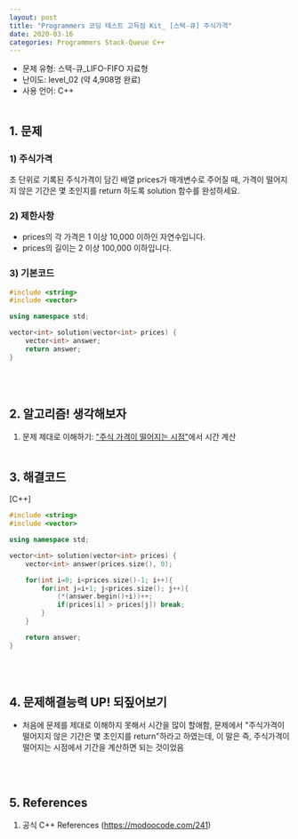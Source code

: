 ```yaml
---
layout: post
title: "Programmers 코딩 테스트 고득점 Kit_ [스택-큐] 주식가격"
date: 2020-03-16
categories: Programmers Stack-Queue C++
---
```


- 문제 유형: 스택-큐_LIFO-FIFO 자료형
- 난이도: level_02 (약 4,908명 완료)
- 사용 언어: C++ <br/><br/>

## 1. 문제
### 1) 주식가격
초 단위로 기록된 주식가격이 담긴 배열 prices가 매개변수로 주어질 때, 가격이 떨어지지 않은 기간은 몇 초인지를 return 하도록 solution 함수를 완성하세요.
<br/>

### 2) 제한사항   
- prices의 각 가격은 1 이상 10,000 이하인 자연수입니다.
- prices의 길이는 2 이상 100,000 이하입니다.

### 3) 기본코드
```c++
#include <string>
#include <vector>

using namespace std;

vector<int> solution(vector<int> prices) {
    vector<int> answer;
    return answer;
}
```
<br/><br/>

## 2. 알고리즘! 생각해보자
1) 문제 제대로 이해하기: <u>"주식 가격이 떨어지는 시점"</u>에서 시간 계산
<br/><br/>

## 3. 해결코드
[C++]<br/>

```c++
#include <string>
#include <vector>

using namespace std;

vector<int> solution(vector<int> prices) {
    vector<int> answer(prices.size(), 0);

    for(int i=0; i<prices.size()-1; i++){
        for(int j=i+1; j<prices.size(); j++){
            (*(answer.begin()+i))++;
            if(prices[i] > prices[j]) break;
        }
    }

    return answer;
}
```
<br/><br/>

## 4. 문제해결능력 UP! 되짚어보기
- 처음에 문제를 제대로 이해하지 못해서 시간을 많이 할애함, 문제에서 "주식가격이 떨어지지 않은 기간은 몇 초인지를 return"하라고 하였는데, 이 말은 즉, 주식가격이 떨어지는 시점에서 기간을 계산하면 되는 것이었음

<br/><br/>

## 5. References
1) 공식 C++ References (<https://modoocode.com/241>)
<br/><br/>
